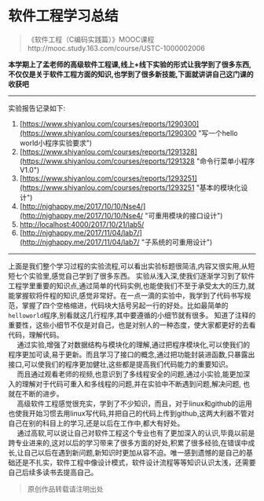 # 软件工程学习总结
>  《软件工程（C编码实践篇）》MOOC课程http://mooc.study.163.com/course/USTC-1000002006   

**本学期上了孟老师的高级软件工程课,线上+线下实验的形式让我学到了很多东西,不仅仅是关于软件工程方面的知识,也学到了很多新技能,下面就讲讲自己这门课的收获吧**

----------

实验报告记录如下:

1. [https://www.shiyanlou.com/courses/reports/1290300](https://www.shiyanlou.com/courses/reports/1290300 "写一个hello world小程序实验要求")
2. [https://www.shiyanlou.com/courses/reports/1291328](https://www.shiyanlou.com/courses/reports/1291328 "命令行菜单小程序V1.0")
3. [https://www.shiyanlou.com/courses/reports/1293251](https://www.shiyanlou.com/courses/reports/1293251 "基本的模块化设计")
4. [http://njghappy.me/2017/10/10/Nse4/](http://njghappy.me/2017/10/10/Nse4/ "可重用模块的接口设计")
5. [http://localhost:4000/2017/10/21/lab5/](http://localhost:4000/2017/10/21/lab5/ "callback实现可重入模块的接口设计")
7. [http://njghappy.me/2017/11/04/lab7/](http://njghappy.me/2017/11/04/lab7/ "子系统的可重用设计")
----------

上面是我们整个学习过程的实验流程,可以看出实验标题很简洁,内容又很实用,从短短七个实验里,感觉自己学到了很多东西。
实验从浅入深,使我们逐渐学习到了软件工程学里重要的知识点,通过简单的代码实例,也能使我们不至于承受太大的压力,就能掌握软将件程的知识,感觉非常好。在一点一滴的实验中，我学到了代码书写规范，掌握了四个空格缩进，代码块大括号另起一行的好处。比如最简单的`helloworld`程序,别看就这几行程序,其中要遵循的小细节就有很多。
知道了注释的重要性，这些小细节不仅是对自己，也是对别人的一种态度，使大家都更好的去看代码，理解代码。  
　 通过实验,增强了对数据结构与模块化的理解,通过把程序模块化,可以使我们的程序更加可读,易于更新。而且学习了接口的概念,通过把功能封装进函数,只暴露出接口,可以使我们的程序更加健壮,这些都是提高我们代码能力的重要知识。  
　 而且通过观看老师的视频,也意识到了多线程安全的问题,通过小实验,能更加深入的理解对于代码可重入和多线程的问题,并在实验中不断遇到问题,解决问题, 也就在不断的进步。  
　 高级软件工程感觉很充实，学到了不少知识，而且，对于linux和github的运用也使我开始习惯去用linux写代码,并把自己的代码上传到github,这两大利器不管对自己在别的科目上的学习,还是以后在工作中,都大有好处。  
　 通过高软,可以说让自己对软件工程这个专业也有了更加深入的认识,毕竟以前是跨专业进来的,这对以后的学习带来了很多方面的好处,积累了很多经验,在错误中成长,让自己以后在遇到新问题,新知识时更加从容不迫。唯一感到遗憾的是自己的基础还是不扎实，软件工程中像设计模式，软件设计流程等等知识认识太浅，还需要自己后续多读书去提高自己。

> 原创作品转载请注明出处

